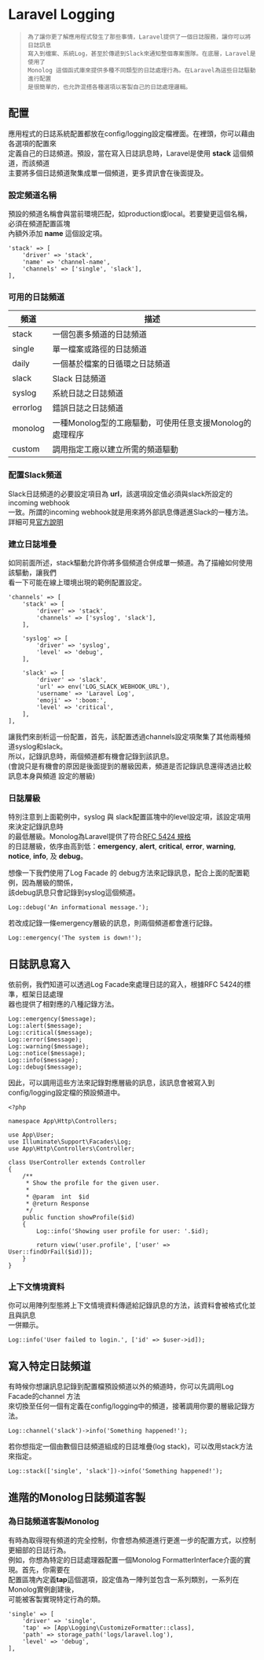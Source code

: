 # Laravel Logging


> ~~~
> 為了讓你更了解應用程式發生了那些事情，Laravel提供了一個日誌服務，讓你可以將日誌訊息
> 寫入到檔案、系統Log，甚至於傳遞到Slack來通知整個專案團隊。在底層，Laravel是使用了
> Monolog 這個函式庫來提供多種不同類型的日誌處理行為。在Laravel為這些日誌驅動進行配置
> 是很簡單的，也允許混搭各種選項以客製自己的日誌處理邏輯。
> ~~~

## 配置
應用程式的日誌系統配置都放在config/logging設定檔裡面。在裡頭，你可以藉由各選項的配置來<br/>
定義自己的日誌頻道。預設，當在寫入日誌訊息時，Laravel是使用 **stack** 這個頻道，而該頻道<br/>
主要將多個日誌頻道聚集成單一個頻道，更多資訊會在後面提及。

### 設定頻道名稱
預設的頻道名稱會與當前環境匹配，如production或local。若要變更這個名稱，必須在頻道配置區塊<br/>
內額外添加 **name** 這個設定項。
```
'stack' => [
    'driver' => 'stack',
    'name' => 'channel-name',
    'channels' => ['single', 'slack'],
],
```

### 可用的日誌頻道
| 頻道 | 描述 |
|--------|-------|
| stack | 一個包裹多頻道的日誌頻道 |
| single | 單一檔案或路徑的日誌頻道 |
| daily | 一個基於檔案的日循環之日誌頻道 |
| slack | Slack 日誌頻道 |
| syslog | 系統日誌之日誌頻道 |
| errorlog | 錯誤日誌之日誌頻道 |
| monolog | 一種Monolog型的工廠驅動，可使用任意支援Monolog的處理程序 |
| custom | 調用指定工廠以建立所需的頻道驅動 |

### 配置Slack頻道
Slack日誌頻道的必要設定項目為 **url**，該選項設定值必須與slack所設定的incoming webhook<br/>
一致。所謂的incoming webhook就是用來將外部訊息傳遞進Slack的一種方法。詳細可見[官方說明](https://slack.com/apps/A0F7XDUAZ-incoming-webhooks)

### 建立日誌堆疊
如同前面所述，stack驅動允許你將多個頻道合併成單一頻道。為了描繪如何使用該驅動，讓我們<br/>
看一下可能在線上環境出現的範例配置設定。
```
'channels' => [
    'stack' => [
        'driver' => 'stack',
        'channels' => ['syslog', 'slack'],
    ],

    'syslog' => [
        'driver' => 'syslog',
        'level' => 'debug',
    ],

    'slack' => [
        'driver' => 'slack',
        'url' => env('LOG_SLACK_WEBHOOK_URL'),
        'username' => 'Laravel Log',
        'emoji' => ':boom:',
        'level' => 'critical',
    ],
],
```
讓我們來剖析這一份配置，首先，該配置透過channels設定項聚集了其他兩種頻道syslog和slack。<br/>
所以，記錄訊息時，兩個頻道都有機會記錄到該訊息。<br/>
(會說只是有機會的原因是後面提到的層級因素，頻道是否記錄訊息還得透過比較訊息本身與頻道
設定的層級)

### 日誌層級
特別注意到上面範例中，syslog 與 slack配置區塊中的level設定項，該設定項用來決定記錄訊息時<br/>
的最低層級。Monolog為Laravel提供了符合[RFC 5424 規格](https://tools.ietf.org/html/rfc5424)<br/>
的日誌層級，依序由高到低：**emergency**, **alert**, **critical**, **error**, **warning**, **notice**, **info**, 及 **debug**。<br/>

想像一下我們使用了Log Facade 的 debug方法來記錄訊息，配合上面的配置範例，因為層級的關係，<br/>
該debug訊息只會記錄到syslog這個頻道。
```
Log::debug('An informational message.');
```

若改成記錄一條emergency層級的訊息，則兩個頻道都會進行記錄。
```
Log::emergency('The system is down!');
```

## 日誌訊息寫入
依前例，我們知道可以透過Log Facade來處理日誌的寫入，根據RFC 5424的標準，框架日誌處理<br/>
器也提供了相對應的八種記錄方法。
```
Log::emergency($message);
Log::alert($message);
Log::critical($message);
Log::error($message);
Log::warning($message);
Log::notice($message);
Log::info($message);
Log::debug($message);
```
因此，可以調用這些方法來記錄對應層級的訊息，該訊息會被寫入到config/logging設定檔的預設頻道中。
```
<?php

namespace App\Http\Controllers;

use App\User;
use Illuminate\Support\Facades\Log;
use App\Http\Controllers\Controller;

class UserController extends Controller
{
    /**
     * Show the profile for the given user.
     *
     * @param  int  $id
     * @return Response
     */
    public function showProfile($id)
    {
        Log::info('Showing user profile for user: '.$id);

        return view('user.profile', ['user' => User::findOrFail($id)]);
    }
}
```

### 上下文情境資料
你可以用陣列型態將上下文情境資料傳遞給記錄訊息的方法，該資料會被格式化並且與訊息<br/>
一併顯示。
```
Log::info('User failed to login.', ['id' => $user->id]);
```

## 寫入特定日誌頻道
有時候你想讓訊息記錄到配置檔預設頻道以外的頻道時，你可以先調用Log Facade的channel 方法<br/>
來切換至任何一個有定義在config/logging中的頻道，接著調用你要的層級記錄方法。
```
Log::channel('slack')->info('Something happened!');
```

若你想指定一個由數個日誌頻道組成的日誌堆疊(log stack)，可以改用stack方法來指定。
```
Log::stack(['single', 'slack'])->info('Something happened!');
```

## 進階的Monolog日誌頻道客製
### 為日誌頻道客製Monolog
有時為取得現有頻道的完全控制，你會想為頻道進行更進一步的配置方式，以控制更細部的日誌行為。<br/>
例如，你想為特定的日誌處理器配置一個Monolog FormatterInterface介面的實現。首先，你需要在<br/>
配置區塊內定義**tap**這個選項，設定值為一陣列並包含一系列類別，一系列在Monolog實例創建後，<br/>
可能被客製實現特定行為的類。
```
'single' => [
    'driver' => 'single',
    'tap' => [App\Logging\CustomizeFormatter::class],
    'path' => storage_path('logs/laravel.log'),
    'level' => 'debug',
],
```